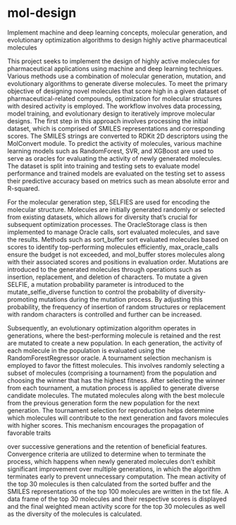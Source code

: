 # mol-design
Implement machine and deep learning concepts, molecular generation, and evolutionary optimization algorithms to design highly active pharmaceutical molecules

This project seeks to implement the design of highly active molecules for pharmaceutical applications using machine and deep learning techniques. Various methods use a combination of molecular generation, mutation, and evolutionary algorithms to generate diverse molecules. To meet the primary objective of designing novel molecules that score high in a given dataset of pharmaceutical-related compounds, optimization for molecular structures with desired activity is employed. The workflow involves data processing, model training, and evolutionary design to iteratively improve molecular designs.
The first step in this approach involves processing the initial dataset, which is comprised of SMILES representations and corresponding scores. The SMILES strings are converted to RDKit 2D descriptors using the MolConvert module. To predict the activity of molecules, various machine learning models such as RandomForest, SVR, and XGBoost are used to serve as oracles for evaluating the activity of newly generated molecules. The dataset is split into training and testing sets to evaluate model performance and trained models are evaluated on the testing set to assess their predictive accuracy based on metrics such as mean absolute error and R-squared.

For the molecular generation step, SELFIES are used for encoding the molecular structure. Molecules are initially generated randomly or selected from existing datasets, which allows for diversity that’s crucial for subsequent optimization processes. The OracleStorage class is then implemented to manage Oracle calls, sort evaluated molecules, and save the results. Methods such as sort_buffer sort evaluated molecules based on scores to identify top-performing molecules efficiently, max_oracle_calls ensure the budget is not exceeded, and mol_buffer stores molecules along with their associated scores and positions in evaluation order. Mutations are introduced to the generated molecules through operations such as insertion, replacement, and deletion of characters. To mutate a given SELFIE, a mutation probability parameter is introduced to the mutate_selfie_diverse function to control the probability of diversity-promoting mutations during the mutation process. By adjusting this probability, the frequency of insertion of random structures or replacement with random characters is controlled and further can be increased.

Subsequently, an evolutionary optimization algorithm operates in generations, where the best-performing molecule is retained and the rest are mutated to create a new population. In each generation, the activity of each molecule in the population is evaluated using the RandomForestRegressor oracle. A tournament selection mechanism is employed to favor the fittest molecules. This involves randomly selecting a subset of molecules (comprising a tournament) from the population and choosing the winner that has the highest fitness. After selecting the winner from each tournament, a mutation process is applied to generate diverse candidate molecules. The mutated molecules along with the best molecule from the previous generation form the new population for the next generation. The tournament selection for reproduction helps determine which molecules will contribute to the next generation and favors molecules with higher scores. This mechanism encourages the propagation of favorable traits

over successive generations and the retention of beneficial features. Convergence criteria are utilized to determine when to terminate the process, which happens when newly generated molecules don’t exhibit significant improvement over multiple generations, in which the algorithm terminates early to prevent unnecessary computation. The mean activity of the top 30 molecules is then calculated from the sorted buffer and the SMILES representations of the top 100 molecules are written in the txt file. A data frame of the top 30 molecules and their respective scores is displayed and the final weighted mean activity score for the top 30 molecules as well as the diversity of the molecules is calculated.
